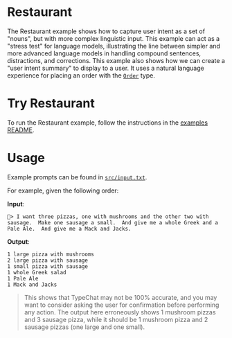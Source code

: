 # Restaurant

The Restaurant example shows how to capture user intent as a set of "nouns", but with more complex linguistic input.
This example can act as a "stress test" for language models, illustrating the line between simpler and more advanced language models in handling compound sentences, distractions, and corrections.
This example also shows how we can create a "user intent summary" to display to a user.
It uses a natural language experience for placing an order with the [`Order`](./src/foodOrderViewSchema.ts) type.

# Try Restaurant

To run the Restaurant example, follow the instructions in the [examples README](../README.md#step-1-configure-your-development-environment).

# Usage

Example prompts can be found in [`src/input.txt`](./src/input.txt).

For example, given the following order:

**Input**:

```
🍕> I want three pizzas, one with mushrooms and the other two with sausage.  Make one sausage a small.  And give me a whole Greek and a Pale Ale.  And give me a Mack and Jacks.
```

**Output**:

```
1 large pizza with mushrooms
2 large pizza with sausage
1 small pizza with sausage
1 whole Greek salad
1 Pale Ale
1 Mack and Jacks
```

> This shows that TypeChat may not be 100% accurate, and you may want to consider asking the user for confirmation before performing any action. The output here erroneously shows 1 mushroom pizzas and 3 sausage pizza, while it should be 1 mushroom pizza and 2 sausage pizzas (one large and one small).